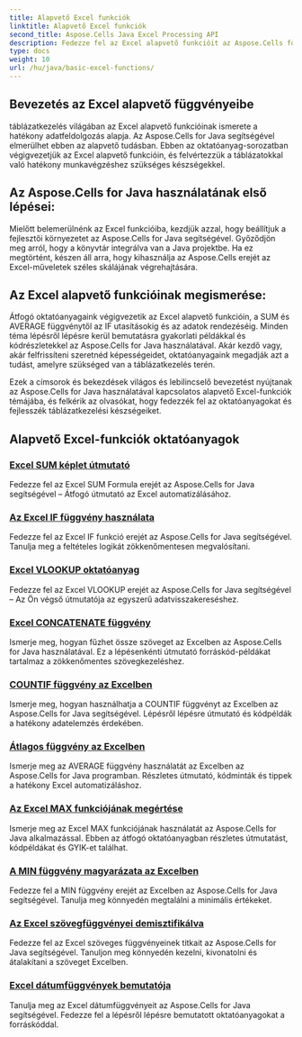 ```yaml
---
title: Alapvető Excel funkciók
linktitle: Alapvető Excel funkciók
second_title: Aspose.Cells Java Excel Processing API
description: Fedezze fel az Excel alapvető funkcióit az Aspose.Cells for Java segítségével. Oktatóanyagaink lépésről lépésre lefedik az alapokat. Kezdje el a táblázatkezelést
type: docs
weight: 10
url: /hu/java/basic-excel-functions/
---
```

## Bevezetés az Excel alapvető függvényeibe

táblázatkezelés világában az Excel alapvető funkcióinak ismerete a hatékony adatfeldolgozás alapja. Az Aspose.Cells for Java segítségével elmerülhet ebben az alapvető tudásban. Ebben az oktatóanyag-sorozatban végigvezetjük az Excel alapvető funkcióin, és felvértezzük a táblázatokkal való hatékony munkavégzéshez szükséges készségekkel.

## Az Aspose.Cells for Java használatának első lépései:

Mielőtt belemerülnénk az Excel funkcióiba, kezdjük azzal, hogy beállítjuk a fejlesztői környezetet az Aspose.Cells for Java segítségével. Győződjön meg arról, hogy a könyvtár integrálva van a Java projektbe. Ha ez megtörtént, készen áll arra, hogy kihasználja az Aspose.Cells erejét az Excel-műveletek széles skálájának végrehajtására.

## Az Excel alapvető funkcióinak megismerése:

Átfogó oktatóanyagaink végigvezetik az Excel alapvető funkcióin, a SUM és AVERAGE függvénytől az IF utasításokig és az adatok rendezéséig. Minden téma lépésről lépésre kerül bemutatásra gyakorlati példákkal és kódrészletekkel az Aspose.Cells for Java használatával. Akár kezdő vagy, akár felfrissíteni szeretnéd képességeidet, oktatóanyagaink megadják azt a tudást, amelyre szükséged van a táblázatkezelés terén.

Ezek a címsorok és bekezdések világos és lebilincselő bevezetést nyújtanak az Aspose.Cells for Java használatával kapcsolatos alapvető Excel-funkciók témájába, és felkérik az olvasókat, hogy fedezzék fel az oktatóanyagokat és fejlesszék táblázatkezelési készségeiket.

## Alapvető Excel-funkciók oktatóanyagok
### [Excel SUM képlet útmutató](./excel-sum-formula-guide/)
Fedezze fel az Excel SUM Formula erejét az Aspose.Cells for Java segítségével – Átfogó útmutató az Excel automatizálásához.
### [Az Excel IF függvény használata](./how-to-use-excel-if-function/)
Fedezze fel az Excel IF funkció erejét az Aspose.Cells for Java segítségével. Tanulja meg a feltételes logikát zökkenőmentesen megvalósítani.
### [Excel VLOOKUP oktatóanyag](./excel-vlookup-tutorial/)
Fedezze fel az Excel VLOOKUP erejét az Aspose.Cells for Java segítségével – Az Ön végső útmutatója az egyszerű adatvisszakereséshez.
### [Excel CONCATENATE függvény](./excel-concatenate-function/)
Ismerje meg, hogyan fűzhet össze szöveget az Excelben az Aspose.Cells for Java használatával. Ez a lépésenkénti útmutató forráskód-példákat tartalmaz a zökkenőmentes szövegkezeléshez.
### [COUNTIF függvény az Excelben](./countif-function-in-excel/)
Ismerje meg, hogyan használhatja a COUNTIF függvényt az Excelben az Aspose.Cells for Java segítségével. Lépésről lépésre útmutató és kódpéldák a hatékony adatelemzés érdekében.
### [Átlagos függvény az Excelben](./average-function-in-excel/)
Ismerje meg az AVERAGE függvény használatát az Excelben az Aspose.Cells for Java programban. Részletes útmutató, kódminták és tippek a hatékony Excel automatizáláshoz.
### [Az Excel MAX funkciójának megértése](./understanding-excel-max-function/)
Ismerje meg az Excel MAX funkciójának használatát az Aspose.Cells for Java alkalmazással. Ebben az átfogó oktatóanyagban részletes útmutatást, kódpéldákat és GYIK-et találhat.
### [A MIN függvény magyarázata az Excelben](./min-function-in-excel-explained/)
Fedezze fel a MIN függvény erejét az Excelben az Aspose.Cells for Java segítségével. Tanulja meg könnyedén megtalálni a minimális értékeket.
### [Az Excel szövegfüggvényei demisztifikálva](./excel-text-functions-demystified/)
Fedezze fel az Excel szöveges függvényeinek titkait az Aspose.Cells for Java segítségével. Tanuljon meg könnyedén kezelni, kivonatolni és átalakítani a szöveget Excelben.
### [Excel dátumfüggvények bemutatója](./excel-date-functions-tutorial/)
Tanulja meg az Excel dátumfüggvényeit az Aspose.Cells for Java segítségével. Fedezze fel a lépésről lépésre bemutatott oktatóanyagokat a forráskóddal.